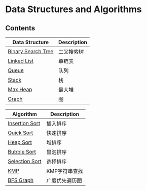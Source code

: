 # Data Structures and Algorithms

## Contents

| Data Structure                           | Description |
| ---------------------------------------- | ----------- |
| [Binary Search Tree](./BinarySearchTree) | 二叉搜索树       |
| [Linked List](./LinkedList)              | 单链表         |
| [Queue](./Queue)                         | 队列          |
| [Stack](./Stack)                         | 栈           |
| [Max Heap](./Heap/MaxHeap)               | 最大堆         |
| [Graph](./Graph/AdjacencyList)           | 图           |

| Algorithm                              | Description |
| -------------------------------------- | ----------- |
| [Insertion Sort](./Sort/InsertionSort) | 插入排序        |
| [Quick Sort](./Sort/QuickSort)         | 快速排序        |
| [Heap Sort](./Sort/HeapSort)           | 堆排序         |
| [Bubble Sort](./Sort/BubbleSort)       | 冒泡排序        |
| [Selection Sort](./Sort/SelectionSort) | 选择排序        |
| [KMP](./String/KMP)                    | KMP字符串查找    |
| [BFS Graph](./Traversal/Graph)         | 广度优先遍历图     |
